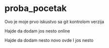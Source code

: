 # proba_pocetak
Ovo je moje prvo iskustvo sa git kontrolom verzija

Hajde da dodam jos nesto online

Hajde da dodam nesto novo ovde
I jos nesto